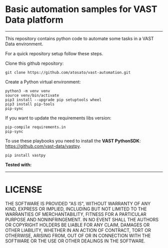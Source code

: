 # Basic automation samples for VAST Data platform
----
This repository contains python code to automate some tasks in a VAST Data environment.

For a quick repository setup follow these steps.

Clone this github repository:
```
git clone https://github.com/atosato/vast-automation.git
```

Create a Python virtual environment:
```
python3 -m venv venv
source venv/bin/activate
pip3 install --upgrade pip setuptools wheel
pip3 install pip-tools
pip-sync
```
If you want to update the requirements libs version:
```
pip-compile requirements.in
pip-sync
```

To use these playbooks you need to install the **VAST PythonSDK**: <link>https://github.com/vast-data/vastpy</link>.
```
pip install vastpy
```

**Tested with:**


----
# LICENSE
THE SOFTWARE IS PROVIDED "AS IS", WITHOUT WARRANTY OF ANY KIND, EXPRESS OR IMPLIED, INCLUDING BUT NOT LIMITED TO THE WARRANTIES OF MERCHANTABILITY, FITNESS FOR A PARTICULAR PURPOSE AND NONINFRINGEMENT. IN NO EVENT SHALL THE AUTHORS OR COPYRIGHT HOLDERS BE LIABLE FOR ANY CLAIM, DAMAGES OR OTHER LIABILITY, WHETHER IN AN ACTION OF CONTRACT, TORT OR OTHERWISE, ARISING FROM, OUT OF OR IN CONNECTION WITH THE SOFTWARE OR THE USE OR OTHER DEALINGS IN THE SOFTWARE.
